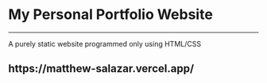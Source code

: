 <h1 align: "center">My Personal Portfolio Website</h1>
<hr>
<p align: "center">A purely static website programmed only using HTML/CSS</p>

<h2 align: "center">https://matthew-salazar.vercel.app/</h2>
